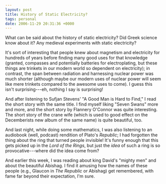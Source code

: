 ```yaml
---
layout: post
title: History of Static Electricity?
tags: personal
date: 2006-11-29 20:31:36 +0000
---
```


What can be said about the history of static electricity?  Did Greek science know about it?  Any medieval experiments with static electricity?

It's sort of interesting that people knew about magnetism and electricity for hundreds of years before finding many good uses for that knowledge (granted, compasses and potentially batteries for electroplating, but these things are trinkets in our modern world so dependent on electricity); in contrast, the span between radiation and harnessing nuclear power was much shorter (although maybe our modern uses of nuclear power will seem like mere trinkets compared to the awesome uses to come).  I guess this isn't surprising---eh, nothing I say is surprising!

And after listening to Sufjan Stevens' "A Good Man is Hard to Find," I read the short story with the same title.  I find myself liking "Seven Swans" more and more, and the short story by Flannery O'Connor was quite interesting.  The short story of the crane wife (which is used to good effect on the Decemberists new album of the same name) is quite beautiful, too.

And last night, while doing some mathematics, I was also listening to an audiobook (well, podcast) rendition of Plato's *Republic*; I had forgotten the thing about the ring that turned people invisible!  It's funny enough that this gets picked up in the *Lord of the Rings*, but just the *idea* of such a ring is so provocative---where did the idea come from?

And earlier this week, I was reading about king David's "mighty men" and about the beautiful Abishag.  I find it amusing how the names of these people (e.g., Glaucon in *The Republic* or Abishag) get remembered, with fame far beyond their expectation, I'm sure.


